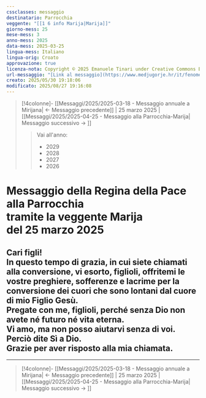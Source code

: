 ```yaml
---
cssclasses: messaggio
destinatario: Parrocchia
veggente: "[[1 6 info Marija|Marija]]"
giorno-mess: 25
mese-mess: 3
anno-mess: 2025
data-mess: 2025-03-25
lingua-mess: Italiano
lingua-orig: Croato
approvazione: true
licenza-nota: Copyright © 2025 Emanuele Tinari under Creative Commons BY-NC-SA 4.0 https://creativecommons.org/licenses/by-nc-sa/4.0/
url-messaggio: "[Link al messaggio](https://www.medjugorje.hr/it/fenomeno-di-medjugorje/messaggi-della-madonna/?datum=2025-3-25)"
creato: 2025/05/30 19:18:06
modificato: 2025/08/27 19:16:08
---
```


> [!4colonne]- [[Messaggi/2025/2025-03-18 - Messaggio annuale a Mirijana| ← Messaggio precedente]] | 25 marzo 2025 | [[Messaggi/2025/2025-04-25 - Messaggio alla Parrocchia-Marija| Messaggio successivo → ]]
>> <span class="verde">Vai all'anno:</span>
>> - 2029
>> - 2028
>> - 2027
>> - 2026
>

# Messaggio della Regina della Pace<br>alla Parrocchia<br>tramite la veggente Marija<br>del 25 marzo 2025

## Cari figli!<br>In questo tempo di grazia, in cui siete chiamati alla conversione, vi esorto, figlioli, offritemi le vostre preghiere, sofferenze e lacrime per la conversione dei cuori che sono lontani dal cuore di mio Figlio Gesù.<br>Pregate con me, figlioli, perché senza Dio non avete né futuro né vita eterna.<br>Vi amo, ma non posso aiutarvi senza di voi.<br>Perciò dite Sì a Dio.<br>Grazie per aver risposto alla mia chiamata.

***

> [!4colonne]- [[Messaggi/2025/2025-03-18 - Messaggio annuale a Mirijana| ← Messaggio precedente]] | 25 marzo 2025 | [[Messaggi/2025/2025-04-25 - Messaggio alla Parrocchia-Marija| Messaggio successivo → ]]
